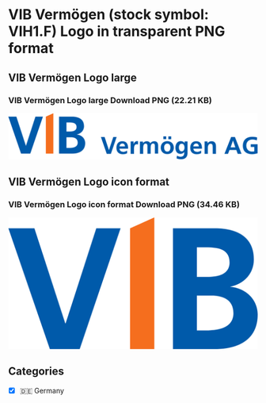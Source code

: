 # VIB Vermögen (stock symbol: VIH1.F) Logo in transparent PNG format

## VIB Vermögen Logo large

### VIB Vermögen Logo large Download PNG (22.21 KB)

![VIB Vermögen Logo large Download PNG (22.21 KB)](/img/orig/VIH1.F_BIG-d1807167.png)

## VIB Vermögen Logo icon format

### VIB Vermögen Logo icon format Download PNG (34.46 KB)

![VIB Vermögen Logo icon format Download PNG (34.46 KB)](/img/orig/VIH1.F-b8609327.png)



## Categories
- [x] 🇩🇪 Germany
